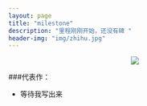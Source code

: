 ```yaml
---
layout: page
title: "milestone"
description: "里程刚刚开始，还没有碑 "
header-img: "img/zhihu.jpg"
---
```



<center>
    <p><img src="http://7xnz65.com1.z0.glb.clouddn.com/15-11-2/71895443.jpg" align="center"></p>
</center>


###代表作：


- 等待我写出来







